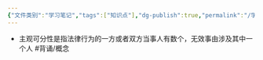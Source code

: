 ```yaml
---
{"文件类别":"学习笔记","tags":["知识点"],"dg-publish":true,"permalink":"/学习笔记/知识点cheese/主观可分性/","dgPassFrontmatter":true}
---
```


- 主观可分性是指法律行为的一方或者双方当事人有数个，无效事由涉及其中一个人 #背诵/概念 